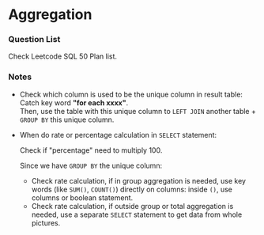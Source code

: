 # Aggregation 

### Question List
Check Leetcode SQL 50 Plan list.

### Notes

- Check which column is used to be the unique column in result table:\
  Catch key word **"for each xxxx"**.\
  Then, use the table with this unique column to `LEFT JOIN` another table + `GROUP BY` this unique column.

- When do rate or percentage calculation in `SELECT` statement:
  
  Check if "percentage" need to multiply 100.
  
  Since we have `GROUP BY` the unique column:
  - Check rate calculation, if in group aggregation is needed, use key words (like `SUM()`, `COUNT()`) directly on columns: inside `()`, use columns or boolean statement.
  - Check rate calculation, if outside group or total aggregation is needed, use a separate `SELECT` statement to get data from whole pictures.
  
